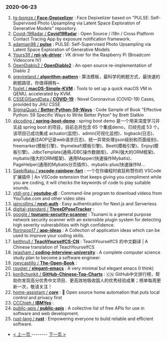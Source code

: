 ### 2020-06-23 
1. [
        tg-bomze /
**Face-Depixelizer**](https://github.com/tg-bomze/Face-Depixelizer) : Face Depixelizer based on "PULSE: Self-Supervised Photo Upsampling via Latent Space Exploration of Generative Models" repository.
1. [
        Covid-19Radar /
**Covid19Radar**](https://github.com/Covid-19Radar/Covid19Radar) : Open Source / i18n / Cross Platform Contact Tracing App by exposure notification framework.
1. [
        adamian98 /
**pulse**](https://github.com/adamian98/pulse) : PULSE: Self-Supervised Photo Upsampling via Latent Space Exploration of Generative Models
1. [
        Yours3lf /
**rpi-vk-driver**](https://github.com/Yours3lf/rpi-vk-driver) : VK driver for the Raspberry Pi (Broadcom Videocore IV)
1. [
        OpenDiablo2 /
**OpenDiablo2**](https://github.com/OpenDiablo2/OpenDiablo2) : An open source re-implementation of Diablo 2
1. [
        greyireland /
**algorithm-pattern**](https://github.com/greyireland/algorithm-pattern) : 算法模板，最科学的刷题方式，最快速的刷题路径，你值得拥有~
1. [
        foxlet /
**macOS-Simple-KVM**](https://github.com/foxlet/macOS-Simple-KVM) : Tools to set up a quick macOS VM in QEMU, accelerated by KVM.
1. [
        CSSEGISandData /
**COVID-19**](https://github.com/CSSEGISandData/COVID-19) : Novel Coronavirus (COVID-19) Cases, provided by JHU CSSE
1. [
        SigmaQuan /
**Better-Python-59-Ways**](https://github.com/SigmaQuan/Better-Python-59-Ways) : Code Sample of Book "Effective Python: 59 Specific Ways to Write Better Pyton" by Brett Slatkin
1. [
        xkcoding /
**spring-boot-demo**](https://github.com/xkcoding/spring-boot-demo) : spring boot demo 是一个用来深度学习并实战 spring boot 的项目，目前总共包含 65 个集成demo，已经完成 53 个。 该项目已成功集成 actuator(监控)、admin(可视化监控)、logback(日志)、aopLog(通过AOP记录web请求日志)、统一异常处理(json级别和页面级别)、freemarker(模板引擎)、thymeleaf(模板引擎)、Beetl(模板引擎)、Enjoy(模板引擎)、JdbcTemplate(通用JDBC操作数据库)、JPA(强大的ORM框架)、mybatis(强大的ORM框架)、通用Mapper(快速操作Mybatis)、PageHelper(通用的Mybatis分页插件)、mybatis-plus(快速操作M…
1. [
        SaekiRaku /
**vscode-rainbow-fart**](https://github.com/SaekiRaku/vscode-rainbow-fart) : 一个在你编程时疯狂称赞你的 VSCode 扩展插件 | An VSCode extension that keeps giving you compliment while you are coding, it will checks the keywords of code to play suitable sounds.
1. [
        ytdl-org /
**youtube-dl**](https://github.com/ytdl-org/youtube-dl) : Command-line program to download videos from YouTube.com and other video sites
1. [
        iaincollins /
**next-auth**](https://github.com/iaincollins/next-auth) : Easy authentication for Next.js and Serverless
1. [
        digital-standard /
**ThreeDPoseTracker**](https://github.com/digital-standard/ThreeDPoseTracker) : 
1. [
        google /
**tsunami-security-scanner**](https://github.com/google/tsunami-security-scanner) : Tsunami is a general purpose network security scanner with an extensible plugin system for detecting high severity vulnerabilities with high confidence.
1. [
        florinpop17 /
**app-ideas**](https://github.com/florinpop17/app-ideas) : A Collection of application ideas which can be used to improve your coding skills.
1. [
        keithnull /
**TeachYourselfCS-CN**](https://github.com/keithnull/TeachYourselfCS-CN) : TeachYourselfCS 的中文翻译 | A Chinese translation of TeachYourselfCS
1. [
        jwasham /
**coding-interview-university**](https://github.com/jwasham/coding-interview-university) : A complete computer science study plan to become a software engineer.
1. [
        joeycastillo /
**The-Open-Book**](https://github.com/joeycastillo/The-Open-Book) : 
1. [
        rougier /
**elegant-emacs**](https://github.com/rougier/elegant-emacs) : A very minimal but elegant emacs (I think)
1. [
        kon9chunkit /
**GitHub-Chinese-Top-Charts**](https://github.com/kon9chunkit/GitHub-Chinese-Top-Charts) : 🇨🇳 GitHub中文排行榜，帮助你发现高分优秀中文项目、更高效地吸收国人的优秀经验成果；榜单每周更新一次，敬请关注！
1. [
        home-assistant /
**core**](https://github.com/home-assistant/core) : 🏡 Open source home automation that puts local control and privacy first
1. [
        CCChieh /
**IBMYes**](https://github.com/CCChieh/IBMYes) : 
1. [
        public-apis /
**public-apis**](https://github.com/public-apis/public-apis) : A collective list of free APIs for use in software and web development.
1. [
        rust-lang /
**rust**](https://github.com/rust-lang/rust) : Empowering everyone to build reliable and efficient software. 

- [ < 上一页 ](https://github.com/able8/github-trending-daily-record/blob/master/2020-06-22.md) -------- [ 下一页 > ](https://github.com/able8/github-trending-daily-record/blob/master/2020-06-24.md)